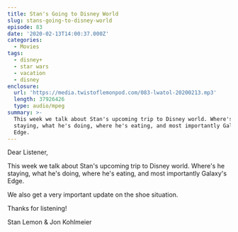```yaml
---
title: Stan's Going to Disney World
slug: stans-going-to-disney-world
episode: 83
date: '2020-02-13T14:00:37.000Z'
categories:
  - Movies
tags:
  - disney+
  - star wars
  - vacation
  - disney
enclosure:
  url: 'https://media.twistoflemonpod.com/083-lwatol-20200213.mp3'
  length: 37926426
  type: audio/mpeg
summary: >-
  This week we talk about Stan's upcoming trip to Disney world. Where's he
  staying, what he's doing, where he's eating, and most importantly Galaxy's
  Edge.
---
```


Dear Listener,

This week we talk about Stan's upcoming trip to Disney world. Where's he staying, what he's doing, where he's eating, and most importantly Galaxy's Edge.

We also get a very important update on the shoe situation.

Thanks for listening!

Stan Lemon & Jon Kohlmeier
